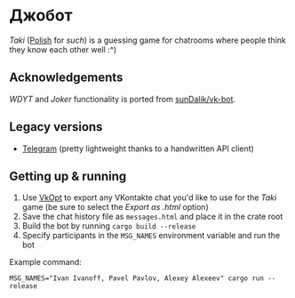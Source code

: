 # Джобот

_Taki_ ([Polish](https://en.wiktionary.org/wiki/taki#Polish) for _such_) is a guessing game
for chatrooms where people think they know each other well :^)

## Acknowledgements

_WDYT_ and _Joker_ functionality is ported from [sunDalik/vk-bot](https://github.com/sunDalik/vk-bot).

## Legacy versions

* [Telegram](https://github.com/texbois/joebot/tree/telegram/) (pretty lightweight thanks to a handwritten API client)

## Getting up & running

1. Use [VkOpt](https://chrome.google.com/webstore/detail/vkopt/hoboppgpbgclpfnjfdidokiilachfcbb)
to export any VKontakte chat you'd like to use for the _Taki_ game
(be sure to select the _Export as .html_ option)
2. Save the chat history file as `messages.html` and place it in the crate root
3. Build the bot by running `cargo build --release`
4. Specify participants in the `MSG_NAMES` environment variable and run the bot

Example command:
```
MSG_NAMES="Ivan Ivanoff, Pavel Pavlov, Alexey Alexeev" cargo run --release
```
